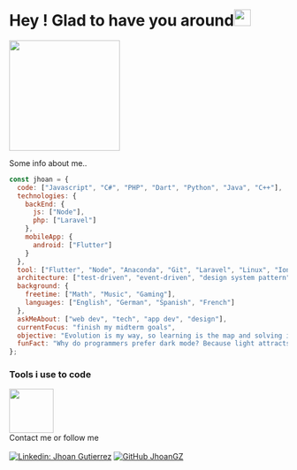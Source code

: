 <h1> Hey ! Glad to have you around<img src="https://emojis.slackmojis.com/emojis/images/1531849430/4246/blob-sunglasses.gif?1531849430" width="30"/></h1>
<img src="https://media.giphy.com/media/SWchakFYsYDQJZcU7o/giphy.gif" width="200"">
<p>Some info about me..</p>

```javascript
const jhoan = {
  code: ["Javascript", "C#", "PHP", "Dart", "Python", "Java", "C++"],
  technologies: {
    backEnd: {
      js: ["Node"],
      php: ["Laravel"]
    },
    mobileApp: {
      android: ["Flutter"]
    }
  },
  tool: ["Flutter", "Node", "Anaconda", "Git", "Laravel", "Linux", "Ionic", ".Net"],
  architecture: ["test-driven", "event-driven", "design system pattern"],
  background: {
    freetime: ["Math", "Music", "Gaming"],
    languages: ["English", "German", "Spanish", "French"]
  },
  askMeAbout: ["web dev", "tech", "app dev", "design"],
  currentFocus: "finish my midterm goals",
  objective: "Evolution is my way, so learning is the map and solving is the compass",
  funFact: "Why do programmers prefer dark mode? Because light attracts bugs!"
};
```
<h3>Tools i use to code</h3>

<img src="https://media.giphy.com/media/kBrSH5C4ps9nyNDo4S/giphy.gif" width="80"><br>
Contact me or follow me<br><br>
[![Linkedin: Jhoan Gutierrez](https://img.shields.io/badge/-JhoanGutierrez-blue?style=flat-square&logo=Linkedin&logoColor=white&link=https://www.linkedin.com/in/jagutierrezz/)](https://www.linkedin.com/in/jagutierrezz/)
[![GitHub JhoanGZ](https://img.shields.io/github/followers/JhoanGZ?label=follow&style=social)](https://github.com/JhoanGZ)
